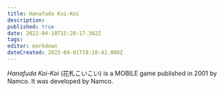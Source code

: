```yaml
---
title: Hanafuda Koi-Koi
description: 
published: true
date: 2022-04-10T15:28:17.302Z
tags: 
editor: markdown
dateCreated: 2022-04-01T18:18:42.088Z
---
```


_Hanafuda Koi-Koi_ (<span lang='ja'>花札こいこい</span>) is a MOBILE game published in 2001 by Namco.
It was developed by Namco.
